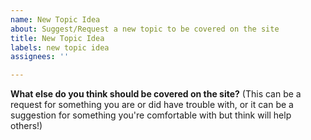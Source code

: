```yaml
---
name: New Topic Idea
about: Suggest/Request a new topic to be covered on the site
title: New Topic Idea
labels: new topic idea
assignees: ''

---
```


**What else do you think should be covered on the site?** (This can be a request for something you are or did have trouble with, or it can be a suggestion for something you're comfortable with but think will help others!)
